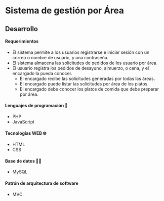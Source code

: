 # Sistema de gestión por Área

## Desarrollo

#### Requerimientos

- El sistema permite a los usuarios registrarse e iniciar sesión con un correo o nombre de usuario, y una contraseña.
- El sistema almacena las solicitudes de pedidos de los usuario por área.
- El usuario registra los pedidos de desayuno, almuerzo, o cena, y el encargado la pueda conocer.
  - El encargado recibe las solicitudes generadas por todas las áreas.
  - El encargado puede listar las solicitudes por área de los platos.
  - El encargado debe conocer los platos de comida que debe preparar por área.

#### Lenguajes de programación 🚀

- PHP
- JavaScript

#### Tecnologías WEB 🌐

- HTML
- CSS

#### Base de datos 💾🌐

- MySQL

#### Patrón de arquitectura de software

- MVC
